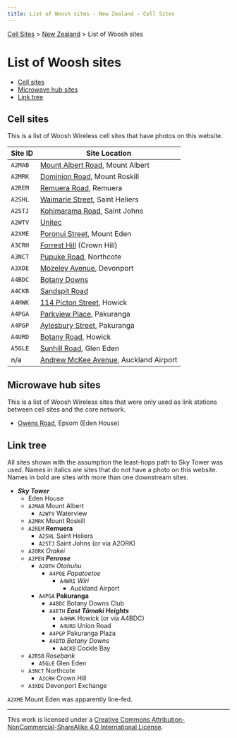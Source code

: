 ```yaml
---
title: List of Woosh sites - New Zealand - Cell Sites
---
```


[Cell Sites](../) > [New Zealand](./) > List of Woosh sites

# List of Woosh sites

* [Cell sites](#cell-sites)
* [Microwave hub sites](#microwave-hub-sites)
* [Link tree](#link-tree)

## Cell sites

This is a list of Woosh Wireless cell sites that have photos on this website.

Site ID | Site Location
------- | -------------
`A2MAB` | [Mount Albert Road](./auk/albert-eden/mount-albert#mount-albert-road), Mount Albert
`A2MRK` | [Dominion Road](./auk/puketāpapa/#dominion-road), Mount Roskill
`A2REM` | [Remuera Road](./auk/ōrākei/remuera#416-remuera-road), Remuera
`A2SHL` | [Waimarie Street](./auk/ōrākei/saint-heliers#waimarie-street), Saint Heliers
`A2STJ` | [Kohimarama Road](./auk/ōrākei/saint-johns#kohimarama-road), Saint Johns
`A2WTV` | [Unitec](./auk/albert-eden/unitec#building-017)
`A2XME` | [Poronui Street](./auk/albert-eden/mount-eden), Mount Eden
`A3CRH` | [Forrest Hill](./auk/devonport-takapuna/#forrest-hill) (Crown Hill)
`A3NCT` | [Pupuke Road](./auk/kaipātiki/pupuke-road), Northcote
`A3XDE` | [Mozeley Avenue](./auk/devonport-takapuna/devonport#mozeley-avenue), Devonport
`A4BDC` | [Botany Downs](./auk/howick/#botany-downs)
`A4CKB` | [Sandspit Road](./auk/howick/cockle-bay)
`A4HWK` | [114 Picton Street](./auk/howick/howick-village#114-picton-street), Howick
`A4PGA` | [Parkview Place](./auk/howick/pakuranga#parkview-place), Pakuranga
`A4PGP` | [Aylesbury Street](./auk/howick/pakuranga#aylesbury-street), Pakuranga
`A4URD` | [Botany Road](./auk/howick/howick#botany-road), Howick
`A5GLE` | [Sunhill Road](./auk/henderson-massey/#sunhill-road), Glen Eden
n/a     | [Andrew McKee Avenue](./auk/māngere-ōtāhuhu/#andrew-mckee-avenue), Auckland Airport

## Microwave hub sites

This is a list of Woosh Wireless sites that were only used as link stations between cell sites and the core network.

* [Owens Road](./auk/albert-eden/epsom#75-owens-road), Epsom (Eden House)

## Link tree

All sites shown with the assumption the least-hops path to Sky Tower was used. Names in italics are sites that do not
have a photo on this website. Names in bold are sites with more than one downstream sites.

* __*Sky Tower*__
    * Eden House
    * `A2MAB` Mount Albert
        * `A2WTV` Waterview
    * `A2MRK` Mount Roskill
    * `A2REM` __Remuera__
        * `A2SHL` Saint Heliers
        * `A2STJ` Saint Johns (or via A2ORK)
    * `A2ORK` *Orakei*
    * `A2PEN` __*Penrose*__
        * `A2OTH` *Otahuhu*
            * `A4POE` *Papatoetoe*
                * `A4WRI` *Wiri*
                    * Auckland Airport
        * `A4PGA` __Pakuranga__
            * `A4BDC` Botany Downs Club
            * `A4ETH` __*East Tāmaki Heights*__
                * `A4HWK` Howick (or via A4BDC)
                * `A4URD` Union Road
            * `A4PGP` Pakuranga Plaza
            * `A4BTD` *Botany Downs*
                * `A4CKB` Cockle Bay
    * `A2RSB` *Rosebank*
        * `A5GLE` Glen Eden
    * `A3NCT` Northcote
        * `A3CRH` Crown Hill
    * `A3XDE` Devonport Exchange

`A2XME` Mount Eden was apparently line-fed.

---

This work is licensed under a [Creative Commons Attribution-NonCommercial-ShareAlike 4.0 International License](http://creativecommons.org/licenses/by-nc-sa/4.0/).
